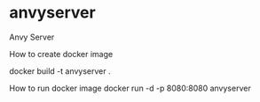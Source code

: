 # anvyserver
Anvy Server

How to create docker image

docker build -t anvyserver .

How to run docker image
docker run -d -p 8080:8080 anvyserver

